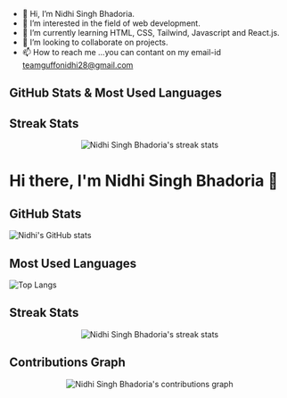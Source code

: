 - 👋 Hi, I’m Nidhi Singh Bhadoria. 
- 👀 I’m interested in the field of web development. 
- 🌱 I’m currently learning HTML, CSS, Tailwind, Javascript and React.js.
- 💞️ I’m looking to collaborate on projects.
- 📫 How to reach me ...you can contant on my email-id teamguffonidhi28@gmail.com
## GitHub Stats & Most Used Languages

## Streak Stats
<p align="center">
  <img src="https://github-readme-streak-stats.herokuapp.com/?user=Nidhi28fg&theme=dark&hide_border=true" alt="Nidhi Singh Bhadoria's streak stats" />
</p>

# Hi there, I'm Nidhi Singh Bhadoria 👋

## GitHub Stats
![Nidhi's GitHub stats](https://github-readme-stats.vercel.app/api?username=Nidhi28fg&show_icons=true&count_private=true&theme=radical)

## Most Used Languages
![Top Langs](https://github-readme-stats.vercel.app/api/top-langs/?username=Nidhi28fg&layout=compact&theme=radical)

## Streak Stats
<div align="center">
  <img src="https://github-readme-streak-stats.herokuapp.com/?user=Nidhi28fg&theme=dark&hide_border=true" alt="Nidhi Singh Bhadoria's streak stats" />
</div>

## Contributions Graph
<div align="center">
  <img src="https://activity-graph.herokuapp.com/graph?username=Nidhi28fg&theme=react-dark" alt="Nidhi Singh Bhadoria's contributions graph" />
</div>